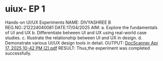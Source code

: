 # uiux- EP 1
Hands-on UI/UX Experiments
NAME: DIVYASHREE B
REG.NO.:212224040081
DATE:17/04/2025
AIM:
a. Explore the fundamentals of UI and UX
b. Differentiate between UI and UX using real-world case studies.
c. Illustrate the relationship between UI and UX in design.
d. Demonstrate various UI/UX design tools in detail.
OUTPUT:
[DocScanner Apr 17, 2025 10-42 PM (2).pdf](https://github.com/user-attachments/files/20490729/DocScanner.Apr.17.2025.10-42.PM.2.pdf)
RESULT:
Thus,the experiment was completed successfully.
